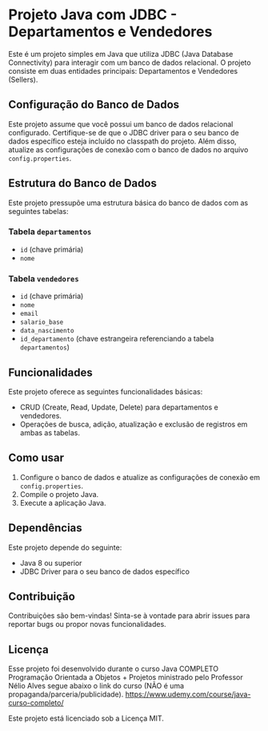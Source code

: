 # Projeto Java com JDBC - Departamentos e Vendedores

Este é um projeto simples em Java que utiliza JDBC (Java Database Connectivity) para interagir com um banco de dados relacional. O projeto consiste em duas entidades principais: Departamentos e Vendedores (Sellers).

## Configuração do Banco de Dados

Este projeto assume que você possui um banco de dados relacional configurado. Certifique-se de que o JDBC driver para o seu banco de dados específico esteja incluído no classpath do projeto. Além disso, atualize as configurações de conexão com o banco de dados no arquivo `config.properties`.

## Estrutura do Banco de Dados

Este projeto pressupõe uma estrutura básica do banco de dados com as seguintes tabelas:

### Tabela `departamentos`

- `id` (chave primária)
- `nome`

### Tabela `vendedores`

- `id` (chave primária)
- `nome`
- `email`
- `salario_base`
- `data_nascimento`
- `id_departamento` (chave estrangeira referenciando a tabela `departamentos`)

## Funcionalidades

Este projeto oferece as seguintes funcionalidades básicas:

- CRUD (Create, Read, Update, Delete) para departamentos e vendedores.
- Operações de busca, adição, atualização e exclusão de registros em ambas as tabelas.

## Como usar

1. Configure o banco de dados e atualize as configurações de conexão em `config.properties`.
2. Compile o projeto Java.
3. Execute a aplicação Java.

## Dependências

Este projeto depende do seguinte:

- Java 8 ou superior
- JDBC Driver para o seu banco de dados específico

## Contribuição


Contribuições são bem-vindas! Sinta-se à vontade para abrir issues para reportar bugs ou propor novas funcionalidades.

## Licença
Esse projeto foi desenvolvido durante o curso Java COMPLETO Programação Orientada a Objetos + Projetos ministrado pelo Professor Nélio Alves segue abaixo o link do curso (NÃO é uma propaganda/parceria/publicidade).
https://www.udemy.com/course/java-curso-completo/

Este projeto está licenciado sob a Licença MIT.
